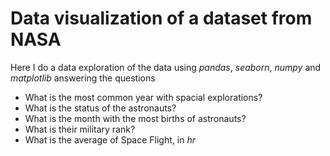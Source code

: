 # Data visualization of a dataset from NASA

Here I do a data exploration of the data using *pandas*, *seaborn*, *numpy* and *matplotlib* answering the questions

* What is the most common year with spacial explorations?
* What is the status of the astronauts?
* What is the month with the most births of astronauts? 
* What is their military rank?
* What is the average of Space Flight, in *hr*
